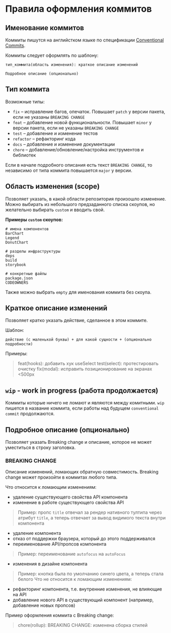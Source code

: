 # Правила оформления коммитов

## Именование коммитов

Коммиты пишутся на английстком языке по спецификации [Conventional Commits](https://www.conventionalcommits.org/en/v1.0.0/).

Коммиты следует оформлять по шаблону:

    тип_коммита(область изменения): краткое описание изменений

    Подробное описание (опционально)

## Тип коммита

Возможные типы:

- `fix` – исправление багов, опечаток. Повышает `patch` у версии пакета, если не указаны `BREAKING CHANGE`
- `feat` – добавление новой функциональности. Повышает `minor` у версии пакета, если не указаны `BREAKING CHANGE`
- `test` – добавление и изменение тестов
- `refactor` – рефакторинг кода
- `docs` – добавление и изменение документации
- `chore` – добавление/обновление/настройка инструментов и библиотек

Если в начале подробного описания есть текст `BREAKING CHANGE`, то независимо от типа коммита повышается `major` у версии.

## Область изменения (scope)

Позволяет указать, в какой области репозитория произошло изменение.
Можно выбирать из небольшого предзаданного списка скоупов, но желательно выбирать `custom` и вводить свой.

**Примеры `custom` скоупов:**

    # имена компонентов
    BarChart
    Legend
    DonutChart

    # разделы инфраструктуры
    deps
    build
    storybook

    # конкретные файлы
    package.json
    CODEOWNERS

Также можно выбрать `empty` для именования коммита без скоупа.

## Краткое описание изменений

Позволяет кратко указать действие, сделанное в этом коммите.

Шаблон:

    действие (с маленькой буквы) + для какой сущности + (опционально подробности)

Примеры:

> feat(hooks): добавить хук useSelect
> test(select): протестировать очистку
> fix(modal): исправить позиционирование на экранах &lt;500px

## `wip` - work in progress (работа продолжается)

Коммиты которые ничего не ломают и являются между комитными. `wip` пишется в название коммита, если работы над будущем `conventional commit` продолжаются.

## Подробное описание (опционально)

Позволяет указать Breaking change и описание, которое не может уместиться в строку заголовка.

### BREAKING CHANGE

Описание изменений, ломающих обратную совместимость. Breaking change может произойти в коммитах любого типа.

Что относится к ломающим изменениям:

- удаление существующего свойства API компонента
- изменение в работе существующего свойства API

> Пример: пропс `title` отвечал за рендер нативного тултипа через атрибут `title`, а теперь отвечает за вывод видимого текста внутри компонента
- удаление компонента
- отказ от поддержки браузера, который до этого поддерживался
- переименование API/пропсов компонента

> Пример: переименование `autofocus` на `autoFocus`
- изменения в дизайне компонента

> Пример: кнопка была по умолчанию синего цвета, а теперь стала белого
Что не относится к ломающим изменениям:

- рефакторинг компонента, т.е. внутренние изменения, не влияющие на API
- добавление нового API в существующий компонент (например, добавление новых пропсов)

Пример оформления коммита с Breaking change:

> chore(rollup):
> BREAKING CHANGE:
> изменена сборка стилей
